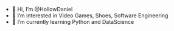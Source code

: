 - 👋 Hi, I’m @HollowDaniel
- 👀 I’m interested in Video Games, Shoes, Software Engineering
- 🌱 I’m currently learning Python and DataScience


<!---
HollowDaniel/HollowDaniel is a ✨ special ✨ repository because its `README.md` (this file) appears on your GitHub profile.
You can click the Preview link to take a look at your changes.
--->
